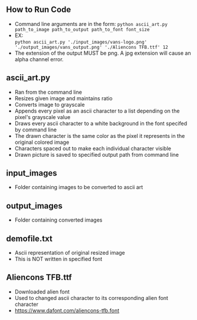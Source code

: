 ## How to Run Code
  - Command line arguments are in the form: ```python ascii_art.py path_to_image path_to_output path_to_font font_size```
  - EX:<br>
  ```python ascii_art.py './input_images/vans-logo.png' './output_images/vans_output.png' './Aliencons TFB.ttf' 12 ```
  - The extension of the output MUST be png. A jpg extension will cause an alpha channel error.
## ascii_art.py
  - Ran from the command line 
  - Resizes given image and maintains ratio
  - Converts image to grayscale
  - Appends every pixel as an ascii character to a list depending on the pixel's grayscale value
  - Draws every ascii character to a white background in the font specifed by command line
  - The drawn character is the same color as the pixel it represents in the original colored image
  - Characters spaced out to make each individual character visible
  - Drawn picture is saved to specified output path from command line


  

## input_images
  - Folder containing images to be converted to ascii art
  
## output_images
  - Folder containing converted images
  
## demofile.txt
  - Ascii representation of original resized image
  - This is NOT written in specified font
  
## Aliencons TFB.ttf
  - Downloaded alien font 
  - Used to changed ascii character to its corresponding alien font character
  - https://www.dafont.com/aliencons-tfb.font
